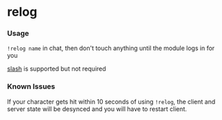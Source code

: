 # relog

### Usage
`!relog name` in chat, then don't touch anything until the module logs in for you

[slash](https://github.com/baldera-mods/slash) is supported but not required

### Known Issues
If your character gets hit within 10 seconds of using `!relog`, the client and server state will be desynced and you will have to restart client.
